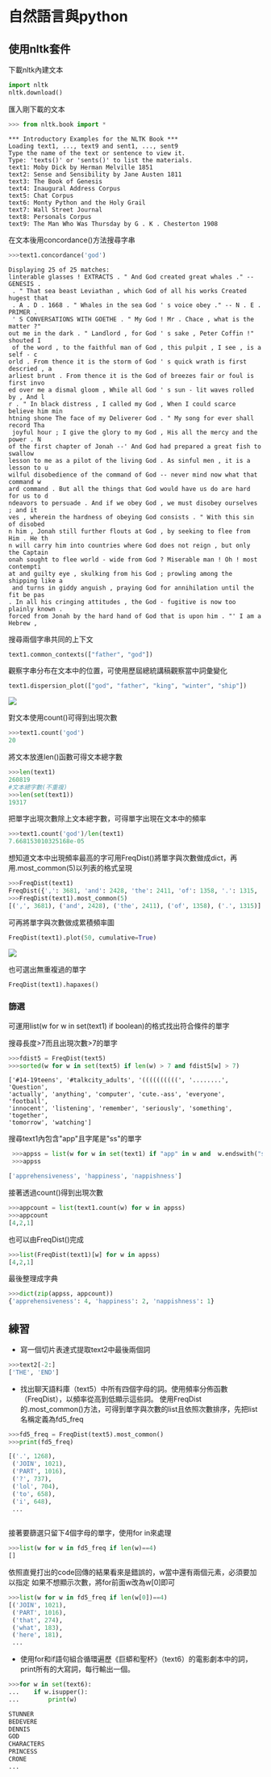 自然語言與python
==
## 使用nltk套件
下載nltk內建文本
``` python
import nltk
nltk.download()
```
匯入剛下載的文本
``` python
>>> from nltk.book import *
```
```
*** Introductory Examples for the NLTK Book ***
Loading text1, ..., text9 and sent1, ..., sent9
Type the name of the text or sentence to view it.
Type: 'texts()' or 'sents()' to list the materials.
text1: Moby Dick by Herman Melville 1851
text2: Sense and Sensibility by Jane Austen 1811
text3: The Book of Genesis
text4: Inaugural Address Corpus
text5: Chat Corpus
text6: Monty Python and the Holy Grail
text7: Wall Street Journal
text8: Personals Corpus
text9: The Man Who Was Thursday by G . K . Chesterton 1908

```
在文本後用concordance()方法搜尋字串
```python
>>>text1.concordance('god')
```
```
Displaying 25 of 25 matches:
linterable glasses ! EXTRACTS . " And God created great whales ." -- GENESIS . 
 . " That sea beast Leviathan , which God of all his works Created hugest that 
 . A . D . 1668 . " Whales in the sea God ' s voice obey ." -- N . E . PRIMER .
 ' S CONVERSATIONS WITH GOETHE . " My God ! Mr . Chace , what is the matter ?" 
out me in the dark . " Landlord , for God ' s sake , Peter Coffin !" shouted I 
 of the word , to the faithful man of God , this pulpit , I see , is a self - c
orld . From thence it is the storm of God ' s quick wrath is first descried , a
arliest brunt . From thence it is the God of breezes fair or foul is first invo
ed over me a dismal gloom , While all God ' s sun - lit waves rolled by , And l
r . " In black distress , I called my God , When I could scarce believe him min
htning shone The face of my Deliverer God . " My song for ever shall record Tha
 joyful hour ; I give the glory to my God , His all the mercy and the power . N
of the first chapter of Jonah --' And God had prepared a great fish to swallow 
lesson to me as a pilot of the living God . As sinful men , it is a lesson to u
wilful disobedience of the command of God -- never mind now what that command w
ard command . But all the things that God would have us do are hard for us to d
ndeavors to persuade . And if we obey God , we must disobey ourselves ; and it 
ves , wherein the hardness of obeying God consists . " With this sin of disobed
n him , Jonah still further flouts at God , by seeking to flee from Him . He th
n will carry him into countries where God does not reign , but only the Captain
onah sought to flee world - wide from God ? Miserable man ! Oh ! most contempti
at and guilty eye , skulking from his God ; prowling among the shipping like a 
 and turns in giddy anguish , praying God for annihilation until the fit be pas
. In all his cringing attitudes , the God - fugitive is now too plainly known .
forced from Jonah by the hard hand of God that is upon him . "' I am a Hebrew ,
```

搜尋兩個字串共同的上下文
```python
text1.common_contexts(["father", "god"])
```
觀察字串分布在文本中的位置，可使用歷屆總統講稿觀察當中詞彙變化
```python
text1.dispersion_plot(["god", "father", "king", "winter", "ship"])
```
![](https://github.com/catxxx591/30/blob/master/img/txt1_dispersion.png?raw=true)

對文本使用count()可得到出現次數
```python
>>>text1.count('god')
20
```
將文本放進len()函數可得文本總字數
```python
>>>len(text1)
260819
#文本總字數(不重複)
>>>len(set(text1))
19317
```
把單字出現次數除上文本總字數，可得單字出現在文本中的頻率
```python
>>>text1.count('god')/len(text1)
7.668153010325168e-05
```
想知道文本中出現頻率最高的字可用FreqDist()將單字與次數做成dict，再用.most_common(5)以列表的格式呈現
```python
>>>FreqDist(text1)
FreqDist({',': 3681, 'and': 2428, 'the': 2411, 'of': 1358, '.': 1315, 'And': 1250, 'his': 651, 'he': 648, 'to': 611, ';': 605, ...})
>>>FreqDist(text1).most_common(5)
[(',', 3681), ('and', 2428), ('the', 2411), ('of', 1358), ('.', 1315)]
```
可再將單字與次數做成累積頻率圖
```python
FreqDist(text1).plot(50, cumulative=True)
```
![](https://github.com/catxxx591/30/blob/master/img/txt1_cumulative.png?raw=true)

也可選出無重複過的單字
```python
FreqDist(text1).hapaxes()
```

### 篩選
可運用list(w for w in set(text1) if boolean)的格式找出符合條件的單字

搜尋長度>7而且出現次數>7的單字
```python
>>>fdist5 = FreqDist(text5)
>>>sorted(w for w in set(text5) if len(w) > 7 and fdist5[w] > 7)
```
```
['#14-19teens', '#talkcity_adults', '((((((((((', '........', 'Question',
'actually', 'anything', 'computer', 'cute.-ass', 'everyone', 'football',
'innocent', 'listening', 'remember', 'seriously', 'something', 'together',
'tomorrow', 'watching']
```
搜尋text1內包含"app"且字尾是"ss"的單字
```python
 >>>appss = list(w for w in set(text1) if "app" in w and  w.endswith("ss"))
 >>>appss

['apprehensiveness', 'happiness', 'nappishness']

```
接著透過count()得到出現次數

```python
>>>appcount = list(text1.count(w) for w in appss)
>>>appcount
[4,2,1]
```
也可以由FreqDist()完成
```python
>>>list(FreqDist(text1)[w] for w in appss)
[4,2,1]
```
最後整理成字典
```python
>>>dict(zip(appss, appcount))
{'apprehensiveness': 4, 'happiness': 2, 'nappishness': 1}
```
## 練習
- 寫一個切片表達式提取text2中最後兩個詞
```python
>>>text2[-2:]
['THE', 'END']
```
- 找出聊天語料庫（text5）中所有四個字母的詞。使用頻率分佈函數（FreqDist），以頻率從高到低顯示這些詞。
使用FreqDist的.most_common()方法，可得到單字與次數的list且依照次數排序，先把list名稱定義為fd5_freq
```python
>>>fd5_freq = FreqDist(text5).most_common()
>>>print(fd5_freq)

[('.', 1268),
 ('JOIN', 1021),
 ('PART', 1016),
 ('?', 737),
 ('lol', 704),
 ('to', 658),
 ('i', 648),
 ...
 
 ```
 接著要篩選只留下4個字母的單字，使用for in來處理
 ```python
>>>list(w for w in fd5_freq if len(w)==4)
[]
```
依照直覺打出的code回傳的結果看來是錯誤的，w當中還有兩個元素，必須要加以指定
如果不想顯示次數，將for前面w改為w[0]即可
```python
>>>list(w for w in fd5_freq if len(w[0])==4)
[('JOIN', 1021),
 ('PART', 1016),
 ('that', 274),
 ('what', 183),
 ('here', 181),
 ...
 ```
- 使用for和if語句組合循環遍歷《巨蟒和聖杯》（text6）的電影劇本中的詞，print所有的大寫詞，每行輸出一個。
```python
>>>for w in set(text6):
...    if w.isupper():
...        print(w)

STUNNER
BEDEVERE
DENNIS
GOD
CHARACTERS
PRINCESS
CRONE
...

```
